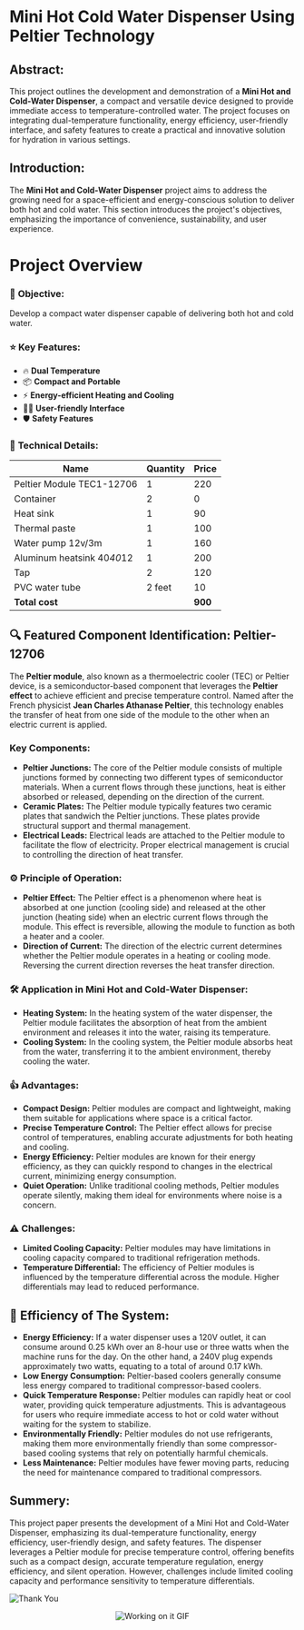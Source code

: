 # Mini Hot Cold Water Dispenser Using Peltier Technology
## **Abstract:**
This project outlines the development and demonstration of a **Mini Hot and Cold-Water Dispenser**, a compact and versatile device designed to provide immediate access to temperature-controlled water. The project focuses on integrating dual-temperature functionality, energy efficiency, user-friendly interface, and safety features to create a practical and innovative solution for hydration in various settings.

## **Introduction:**
The **Mini Hot and Cold-Water Dispenser** project aims to address the growing need for a space-efficient and energy-conscious solution to deliver both hot and cold water. This section introduces the project's objectives, emphasizing the importance of convenience, sustainability, and user experience.

# **Project Overview**
### 🎯 **Objective:**
Develop a compact water dispenser capable of delivering both hot and cold water.

### ⭐ **Key Features:**
- 🔥 **Dual Temperature**
- 📦 **Compact and Portable**
- ⚡ **Energy-efficient Heating and Cooling**
- 👨‍💻 **User-friendly Interface**
- 🛡️ **Safety Features**

### 🔧 **Technical Details:**

| **Name**                     | **Quantity** | **Price** |
|------------------------------|--------------|-----------|
| Peltier Module TEC1-12706     | 1            | 220       |
| Container                     | 2            | 0         |
| Heat sink                     | 1            | 90        |
| Thermal paste                 | 1            | 100       |
| Water pump 12v/3m             | 1            | 160       |
| Aluminum heatsink 40*40*12    | 1            | 200       |
| Tap                           | 2            | 120       |
| PVC water tube                | 2 feet       | 10        |
| **Total cost**                |              | **900**   |

## **🔍 Featured Component Identification: Peltier-12706**
The **Peltier module**, also known as a thermoelectric cooler (TEC) or Peltier device, is a semiconductor-based component that leverages the **Peltier effect** to achieve efficient and precise temperature control. Named after the French physicist **Jean Charles Athanase Peltier**, this technology enables the transfer of heat from one side of the module to the other when an electric current is applied.

### **Key Components:**
- **Peltier Junctions:** The core of the Peltier module consists of multiple junctions formed by connecting two different types of semiconductor materials. When a current flows through these junctions, heat is either absorbed or released, depending on the direction of the current.
- **Ceramic Plates:** The Peltier module typically features two ceramic plates that sandwich the Peltier junctions. These plates provide structural support and thermal management.
- **Electrical Leads:** Electrical leads are attached to the Peltier module to facilitate the flow of electricity. Proper electrical management is crucial to controlling the direction of heat transfer.

### **⚙️ Principle of Operation:**
- **Peltier Effect:** The Peltier effect is a phenomenon where heat is absorbed at one junction (cooling side) and released at the other junction (heating side) when an electric current flows through the module. This effect is reversible, allowing the module to function as both a heater and a cooler.
- **Direction of Current:** The direction of the electric current determines whether the Peltier module operates in a heating or cooling mode. Reversing the current direction reverses the heat transfer direction.

### **🛠 Application in Mini Hot and Cold-Water Dispenser:**
- **Heating System:** In the heating system of the water dispenser, the Peltier module facilitates the absorption of heat from the ambient environment and releases it into the water, raising its temperature.
- **Cooling System:** In the cooling system, the Peltier module absorbs heat from the water, transferring it to the ambient environment, thereby cooling the water.

### **👍 Advantages:**
- **Compact Design:** Peltier modules are compact and lightweight, making them suitable for applications where space is a critical factor.
- **Precise Temperature Control:** The Peltier effect allows for precise control of temperatures, enabling accurate adjustments for both heating and cooling.
- **Energy Efficiency:** Peltier modules are known for their energy efficiency, as they can quickly respond to changes in the electrical current, minimizing energy consumption.
- **Quiet Operation:** Unlike traditional cooling methods, Peltier modules operate silently, making them ideal for environments where noise is a concern.

### **⚠️ Challenges:**
- **Limited Cooling Capacity:** Peltier modules may have limitations in cooling capacity compared to traditional refrigeration methods.
- **Temperature Differential:** The efficiency of Peltier modules is influenced by the temperature differential across the module. Higher differentials may lead to reduced performance.

## **🌟 Efficiency of The System:**
- **Energy Efficiency:** If a water dispenser uses a 120V outlet, it can consume around 0.25 kWh over an 8-hour use or three watts when the machine runs for the day. On the other hand, a 240V plug expends approximately two watts, equating to a total of around 0.17 kWh.
- **Low Energy Consumption:** Peltier-based coolers generally consume less energy compared to traditional compressor-based coolers.
- **Quick Temperature Response:** Peltier modules can rapidly heat or cool water, providing quick temperature adjustments. This is advantageous for users who require immediate access to hot or cold water without waiting for the system to stabilize.
- **Environmentally Friendly:** Peltier modules do not use refrigerants, making them more environmentally friendly than some compressor-based cooling systems that rely on potentially harmful chemicals.
- **Less Maintenance:** Peltier modules have fewer moving parts, reducing the need for maintenance compared to traditional compressors.

## **Summery:**
This project paper presents the development of a Mini Hot and Cold-Water Dispenser, emphasizing its dual-temperature functionality, energy efficiency, user-friendly design, and safety features. The dispenser leverages a Peltier module for precise temperature control, offering benefits such as a compact design, accurate temperature regulation, energy efficiency, and silent operation. However, challenges include limited cooling capacity and performance sensitivity to temperature differentials.

![Thank You](https://img.shields.io/badge/Thank%20You!-blue?style=flat-square&logo=smile)

<!-- Graphical GIF Animation -->
<div class="gif-container" style="text-align: center; margin-bottom: 20px;">
  <img src="https://i.giphy.com/media/v1.Y2lkPTc5MGI3NjExYzdob2I4cHdsdWhnbmtmYTBxbnk4cnl2YjZ1bGw5ZGZvMXBwdWc4bSZlcD12MV9pbnRlcm5hbF9naWZfYnlfaWQmY3Q9Zw/00n6TSoGffGTLXSMPO/giphy.gif" alt="Working on it GIF" />
</div>
